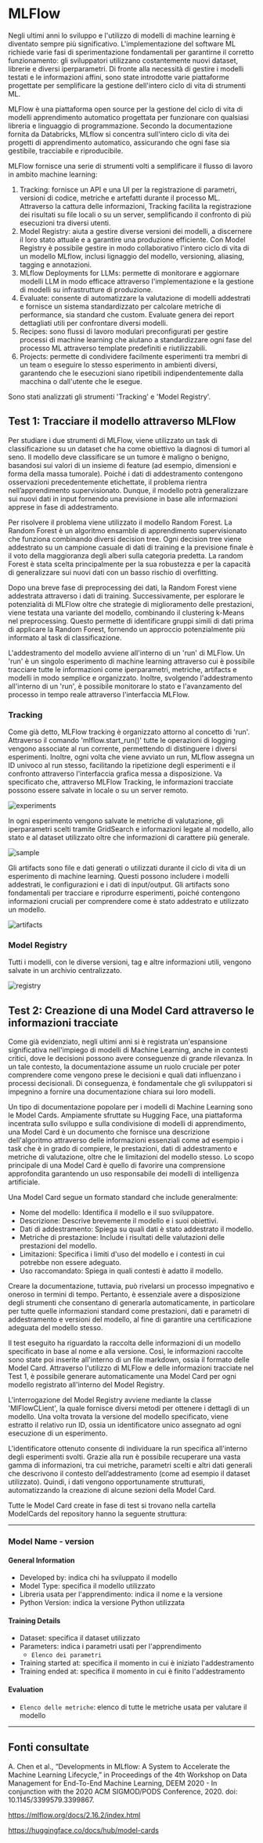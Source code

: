 # MLFlow
Negli ultimi anni lo sviluppo e l'utilizzo di modelli di machine learning è diventato sempre più significativo. L'implementazione del software ML richiede varie fasi di sperimentazione fondamentali per garantirne il corretto funzionamento: gli sviluppatori utilizzano costantemente nuovi dataset, librerie e diversi iperparametri. Di fronte alla necessità di gestire i modelli testati e le informazioni affini, sono state introdotte varie piattaforme progettate per semplificare la gestione dell'intero ciclo di vita di strumenti ML.

MLFlow è una piattaforma open source per la gestione del ciclo di vita di modelli apprendimento automatico progettata per funzionare con qualsiasi libreria e linguaggio di programmazione. Secondo la documentazione fornita da Databricks, MLflow si concentra sull'intero ciclo di vita dei progetti di apprendimento automatico, assicurando che ogni fase sia gestibile, tracciabile e riproducibile.

MLFlow fornisce una serie di strumenti volti a semplificare il flusso di lavoro in ambito machine learning:
1. Tracking: fornisce un API e una UI per la registrazione di parametri, versioni di codice, metriche e artefatti durante il processo ML. Attraverso la cattura delle informazioni, Tracking facilita la registrazione dei risultati su file locali o su un server, semplificando il confronto di più esecuzioni tra diversi utenti.
2. Model Registry: aiuta a gestire diverse versioni dei modelli, a discernere il loro stato attuale e a garantire una produzione efficiente. Con Model Registry è possibile gestire in modo collaborativo l'intero ciclo di vita di un modello MLflow, inclusi lignaggio del modello, versioning, aliasing, tagging e annotazioni.
3. MLflow Deployments for LLMs:  permette di monitorare e aggiornare modelli LLM in modo efficace attraverso l'implementazione e la gestione di modelli su infrastrutture di produzione.
4. Evaluate: consente di automatizzare la valutazione di modelli addestrati e fornisce un sistema standardizzato per calcolare metriche di performance, sia standard che custom. Evaluate genera dei report dettagliati utili per confrontare diversi modelli.
5. Recipes: sono flussi di lavoro modulari preconfigurati per gestire processi di machine learning che aiutano a standardizzare ogni fase del processo ML attraverso template predefiniti e riutilizzabili.
6. Projects: permette di condividere facilmente esperimenti tra membri di un team o eseguire lo stesso esperimento in ambienti diversi, garantendo che le esecuzioni siano ripetibili indipendentemente dalla macchina o dall'utente che le esegue.

Sono stati analizzati gli strumenti 'Tracking' e 'Model Registry'.

## Test 1: Tracciare il modello attraverso MLFlow
Per studiare i due strumenti di MLFlow, viene utilizzato un task di classificazione su un dataset che ha come obiettivo la diagnosi di tumori al seno. Il modello deve classificare se un tumore è maligno o benigno, basandosi sui valori di un insieme di feature (ad esempio, dimensioni e forma della massa tumorale). Poiché i dati di addestramento contengono osservazioni precedentemente etichettate, il problema rientra nell’apprendimento supervisionato. Dunque, il modello potrà generalizzare sui nuovi dati in input fornendo una previsione in base alle informazioni apprese in fase di addestramento. 

Per risolvere il problema viene utilizzato il modello Random Forest. La Random Forest è un algoritmo ensamble di apprendimento supervisionato che funziona combinando diversi decision tree. Ogni decision tree viene addestrato su un campione casuale di dati di training e la previsione finale è il voto della maggioranza degli alberi sulla categoria predetta. La random Forest è stata scelta principalmente per la sua robustezza e per la capacità di generalizzare sui nuovi dati con un basso rischio di overfitting.

Dopo una breve fase di preprocessing dei dati, la Random Forest viene addestrata attraverso i dati di training. Successivamente, per esplorare le potenzialità di MLFlow oltre che strategie di miglioramento delle prestazioni, viene testata una variante del modello, combinando il clustering k-Means nel preprocessing. Questo permette di identificare gruppi simili di dati prima di applicare la Random Forest, fornendo un approccio potenzialmente più informato al task di classificazione. 

L'addestramento del modello avviene all'interno di un 'run' di MLFlow. Un 'run' è un singolo esperimento di machine learning attraverso cui è possibile tracciare tutte le informazioni come iperparametri, metriche, artifacts e modelli in modo semplice e organizzato. Inoltre, svolgendo l'addestramento all'interno di un 'run', è possibile monitorare lo stato e l'avanzamento del processo in tempo reale attraverso l'interfaccia MLFlow. 

### Tracking
Come già detto, MLFlow tracking è organizzato attorno al concetto di 'run'. Attraverso il comando 'mlflow.start_run()' tutte le operazioni di logging vengono associate al run corrente, permettendo di distinguere i diversi esperimenti. Inoltre, ogni volta che viene avviato un run, MLflow assegna un ID univoco al run stesso, facilitando la ripetizione degli esperimenti e il confronto attraverso l'interfaccia grafica messa a disposizione. Va specificato che, attraverso MLFlow Tracking, le informazioni tracciate possono essere salvate in locale o su un server remoto.

![experiments](/Evaluation/img/experiments.png)

In ogni esperimento vengono salvate le metriche di valutazione, gli iperparametri scelti tramite GridSearch e informazioni legate al modello, allo stato e al dataset utilizzato oltre che informazioni di carattere più generale. 

![sample](/Evaluation/img/sample.png)

Gli artifacts sono file e dati generati o utilizzati durante il ciclo di vita di un esperimento di machine learning. Questi possono includere i modelli addestrati, le configurazioni e i dati di input/output. Gli artifacts sono fondamentali per tracciare e riprodurre esperimenti, poiché contengono informazioni cruciali per comprendere come è stato addestrato e utilizzato un modello.

![artifacts](/Evaluation/img/artifacts.png)

### Model Registry

Tutti i modelli, con le diverse versioni, tag e altre informazioni utili, vengono salvate in un archivio centralizzato. 

![registry](/Evaluation/img/registry.png)

## Test 2: Creazione di una Model Card attraverso le informazioni tracciate
Come già evidenziato, negli ultimi anni si è registrata un'espansione significativa nell'impiego di modelli di Machine Learning, anche in contesti critici, dove le decisioni possono avere conseguenze di grande rilevanza. In un tale contesto, la documentazione assume un ruolo cruciale per poter comprendere come vengono prese le decisioni e quali dati influenzano i processi decisionali. Di conseguenza, è fondamentale che gli sviluppatori si impegnino a fornire una documentazione chiara sui loro modelli.

Un tipo di documentazione popolare per i modelli di Machine Learning sono le Model Cards. Ampiamente sfruttate su Hugging Face, una piattaforma incentrata sullo sviluppo e sulla condivisione di modelli di apprendimento, una Model Card è un documento che fornisce una descrizione dell'algoritmo attraverso delle informazioni essenziali come ad esempio i task che è in grado di compiere, le prestazioni, dati di addestramento e metriche di valutazione, oltre che le limitazioni del modello stesso. Lo scopo principale di una Model Card è quello di favorire una comprensione approfondita garantendo un uso responsabile dei modelli di intelligenza artificiale.

Una Model Card segue un formato standard che include generalmente:
- Nome del modello: Identifica il modello e il suo sviluppatore.
- Descrizione: Descrive brevemente il modello e i suoi obiettivi.
- Dati di addestramento: Spiega su quali dati è stato addestrato il modello.
- Metriche di prestazione: Include i risultati delle valutazioni delle prestazioni del modello.
- Limitazioni: Specifica i limiti d'uso del modello e i contesti in cui potrebbe non essere adeguato.
- Uso raccomandato: Spiega in quali contesti è adatto il modello.

Creare la documentazione, tuttavia, può rivelarsi un processo impegnativo e oneroso in termini di tempo. Pertanto, è essenziale avere a disposizione degli strumenti che consentano di generarla automaticamente, in particolare per tutte quelle informazioni standard come prestazioni, dati e parametri di addestramento e versioni del modello, al fine di garantire una certificazione adeguata del modello stesso.

Il test eseguito ha riguardato la raccolta delle informazioni di un modello specificato in base al nome e alla versione. Così, le informazioni raccolte sono state poi inserite all'interno di un file markdown, ossia il formato delle Model Card. Attraverso l'utilizzo di MLFlow e delle informazioni tracciate nel Test 1, è possibile generare automaticamente una Model Card per ogni modello registrato all'interno del Model Registry. 

L'interrogazione del Model Registry avviene mediante la classe 'MlFlowCLient', la quale fornisce diversi metodi per ottenere i dettagli di un modello. Una volta trovata la versione del modello specificato, viene estratto il relativo run ID, ossia un identificatore unico assegnato ad ogni esecuzione di un esperimento. 

L'identificatore ottenuto consente di individuare la run specifica all'interno degli esperimenti svolti. Grazie alla run è possibile recuperare una vasta gamma di informazioni, tra cui metriche, parametri scelti e altri dati generali che descrivono il contesto dell’addestramento (come ad esempio il dataset utilizzato). Quindi, i dati vengono opportunamente strutturati, automatizzando la creazione di alcune sezioni della Model Card.

Tutte le Model Card create in fase di test si trovano nella cartella ModelCards del repository hanno la seguente struttura:

---
### Model Name - version
#### General Information 
- Developed by: indica chi ha sviluppato il modello
- Model Type: specifica il modello utilizzato
- Libreria usata per l'apprendimento: indica il nome e la versione
- Python Version: indica la versione Python utilizzata
#### Training Details
- Dataset: specifica il dataset utilizzato
- Parameters: indica i parametri usati per l'apprendimento
   - `Elenco dei parametri`
- Training started at: specifica il momento in cui è iniziato l'addestramento
- Training ended at: specifica il momento in cui è finito l'addestramento
#### Evaluation
   - `Elenco delle metriche`: elenco di tutte le metriche usata per valutare il modello
---

## Fonti consultate
A. Chen et al., “Developments in MLflow: A System to Accelerate the Machine Learning Lifecycle,” in Proceedings of the 4th Workshop on Data Management for End-To-End Machine Learning, DEEM 2020 - In conjunction with the 2020 ACM SIGMOD/PODS Conference, 2020. doi: 10.1145/3399579.3399867.

https://mlflow.org/docs/2.16.2/index.html

https://huggingface.co/docs/hub/model-cards